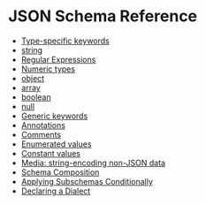 JSON Schema Reference 
=====================

* [Type-specific keywords](reference/type)
 * [string](reference/string)
 * [Regular Expressions](reference/regular_expressions)
 * [Numeric types](reference/numeric)
 * [object](reference/object)
 * [array](reference/array)
 * [boolean](reference/boolean)
 * [null](reference/null)
* [Generic keywords](reference/generic)
 * [Annotations](/reference/annotations)
 * [Comments](reference/comments)
 * [Enumerated values](reference/enum)
 * [Constant values](reference/const)
* [Media: string-encoding non-JSON data](reference/non_json_data)
* [Schema Composition](reference/combining)
* [Applying Subschemas Conditionally](reference/conditionals)
* [Declaring a Dialect](reference/schema)